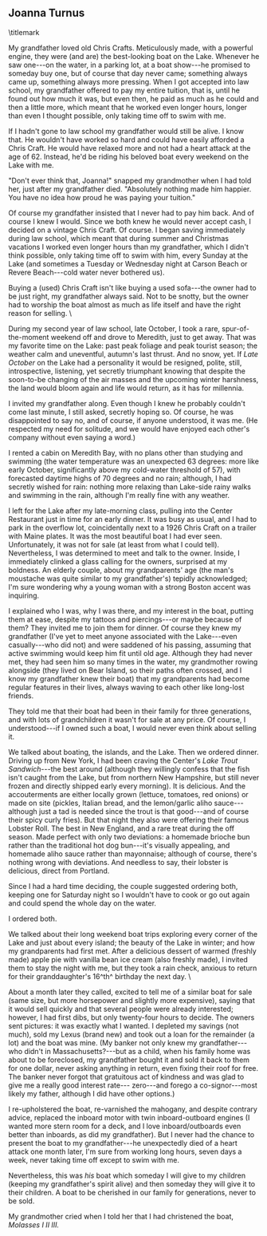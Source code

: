 ## Joanna Turnus
\titlemark

My grandfather loved old Chris Crafts. Meticulously made, with a
powerful engine, they were (and are) the best-looking boat on the Lake.
Whenever he saw one---on the water, in a parking lot, at a boat
show---he promised to someday buy one, but of course that day never
came; something always came up, something always more pressing. When I
got accepted into law school, my grandfather offered to pay my entire
tuition, that is, until he found out how much it was, but even then, he
paid as much as he could and then a little more, which meant that he
worked even longer hours, longer than even I thought possible, only
taking time off to swim with me.

If I hadn't gone to law school my grandfather would still be alive. I
know that. He wouldn't have worked so hard and could have easily
afforded a Chris Craft. He would have relaxed more and not had a heart
attack at the age of 62. Instead, he'd be riding his beloved boat every
weekend on the Lake with me.

"Don't ever think that, Joanna!" snapped my grandmother when I had told
her, just after my grandfather died. "Absolutely nothing made him
happier. You have no idea how proud he was paying your tuition."

Of course my grandfather insisted that I never had to pay him back. And
of course I knew I would. Since we both knew he would never accept cash,
I decided on a vintage Chris Craft. Of course. I began saving
immediately during law school, which meant that during summer and
Christmas vacations I worked even longer hours than my grandfather,
which I didn't think possible, only taking time off to swim with him,
every Sunday at the Lake (and sometimes a Tuesday or Wednesday night at
Carson Beach or Revere Beach---cold water never bothered us).

Buying a (used) Chris Craft isn't like buying a used sofa---the owner
had to be just right, my grandfather always said. Not to be snotty, but
the owner had to worship the boat almost as much as life itself and have
the right reason for selling.
\

During my second year of law school, late October, I took a rare,
spur-of-the-moment weekend off and drove to Meredith, just to get away.
That was my favorite time on the Lake: past peak foliage and peak
tourist season; the weather calm and uneventful, autumn's last thrust.
And no snow, yet. If *Late October* on the Lake had a personality it
would be resigned, polite, still, introspective, listening, yet secretly
triumphant knowing that despite the soon-to-be changing of the air
masses and the upcoming winter harshness, the land would bloom again and
life would return, as it has for millennia.

I invited my grandfather along. Even though I knew he probably couldn't
come last minute, I still asked, secretly hoping so. Of course, he was
disappointed to say no, and of course, if anyone understood, it was me.
(He respected my need for solitude, and we would have enjoyed each
other's company without even saying a word.)

I rented a cabin on Meredith Bay, with no plans other than studying and
swimming (the water temperature was an unexpected 63 degrees: more like
early October, significantly above my cold-water threshold of 57), with
forecasted daytime highs of 70 degrees and no rain; although, I had
secretly wished for rain: nothing more relaxing than Lake-side rainy
walks and swimming in the rain, although I'm really fine with any
weather.

I left for the Lake after my late-morning class, pulling into the Center
Restaurant just in time for an early dinner. It was busy as usual, and
I had to park in the overflow lot, coincidentally next to a 1926 Chris
Craft on a trailer with Maine plates. It was the most beautiful boat I
had ever seen. Unfortunately, it was not for sale (at least from what I
could tell). Nevertheless, I was determined to meet and talk to the
owner. Inside, I immediately clinked a glass calling for the owners,
surprised at my boldness. An elderly couple, about my grandparents' age
(the man's moustache was quite similar to my grandfather's) tepidly
acknowledged; I'm sure wondering why a young woman with a strong Boston
accent was inquiring.

I explained who I was, why I was there, and my interest in the boat,
putting them at ease, despite my tattoos and piercings---or maybe
because of them? They invited me to join them for dinner. Of course they
knew my grandfather (I've yet to meet anyone associated with the
Lake---even casually---who did not) and were saddened of his passing,
assuming that active swimming would keep him fit until old age. Although
they had never met, they had seen him so many times in the water, my
grandmother rowing alongside (they lived on Bear Island, so their paths
often crossed, and I know my grandfather knew their boat) that my
grandparents had become regular features in their lives, always waving
to each other like long-lost friends.

They told me that their boat had been in their family for three
generations, and with lots of grandchildren it wasn't for sale at any
price. Of course, I understood---if I owned such a boat, I would never
even think about selling it.

We talked about boating, the islands, and the Lake. Then we ordered
dinner. Driving up from New York, I had been craving the Center's *Lake
Trout Sandwich*---the best around (although they willingly confess that
the fish isn't caught from the Lake, but from northern New Hampshire,
but still never frozen and directly shipped early every morning). It is
delicious. And the accouterments are either locally grown (lettuce,
tomatoes, red onions) or made on site (pickles, Italian bread, and the
lemon/garlic aliho sauce---although just a tad is needed since the trout
is that good---and of course their spicy curly fries). But that night
they also were offering their famous Lobster Roll. The best in New
England, and a rare treat during the off season. Made perfect with only
two deviations: a homemade brioche bun rather than the traditional hot
dog bun---it's visually appealing, and homemade aliho sauce rather than
mayonnaise; although of course, there's nothing wrong with deviations.
And needless to say, their lobster is delicious, direct from Portland.

Since I had a hard time deciding, the couple suggested ordering both,
keeping one for Saturday night so I wouldn't have to cook or go out
again and could spend the whole day on the water.

I ordered both.

We talked about their long weekend boat trips exploring every corner of
the Lake and just about every island; the beauty of the Lake in winter;
and how my grandparents had first met. After a delicious dessert of
warmed (freshly made) apple pie with vanilla bean ice cream (also
freshly made), I invited them to stay the night with me, but they took a
rain check, anxious to return for their granddaughter's 16^th^ birthday
the next day.
\

About a month later they called, excited to tell me of a similar boat
for sale (same size, but more horsepower and slightly more expensive),
saying that it would sell quickly and that several people were already
interested; however, I had first dibs, but only twenty-four hours to
decide. The owners sent pictures: it was exactly what I wanted. I
depleted my savings (not much), sold my Lexus (brand new) and took out a
loan for the remainder (a lot) and the boat was mine. (My banker not
only knew my grandfather---who didn't in Massachusetts?---but as a
child, when his family home was about to be foreclosed, my grandfather
bought it and sold it back to them for one dollar, never asking anything
in return, even fixing their roof for free. The banker never forgot that
gratuitous act of kindness and was glad to give me a really good
interest rate--- zero---and forego a co-signor---most likely my
father, although I did have other options.)

I re-upholstered the boat, re-varnished the mahogany, and despite
contrary advice, replaced the inboard motor with twin inboard-outboard
engines (I wanted more stern room for a deck, and I love
inboard/outboards even better than inboards, as did my grandfather). But
I never had the chance to present the boat to my grandfather---he
unexpectedly died of a heart attack one month later, I'm sure from
working long hours, seven days a week, never taking time off except to
swim with me.

Nevertheless, this was *his* boat which someday I will give to my
children (keeping my grandfather's spirit alive) and then someday they
will give it to their children. A boat to be cherished in our family for
generations, never to be sold.

My grandmother cried when I told her that I had christened the boat,
*Molasses I II III.*
